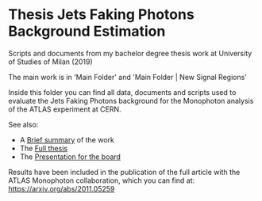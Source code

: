 # Thesis Jets Faking Photons Background Estimation
Scripts and documents from my bachelor degree thesis work at University of Studies of Milan (2019)

The main work is in 'Main Folder' and 'Main Folder | New Signal Regions'

Inside this folder you can find all data, documents and scripts used to evaluate the Jets Faking Photons background for the Monophoton analysis of the ATLAS 
experiment at CERN.

See also:
- A [Brief summary](https://github.com/gfugante/Thesis-Jets-Faking-Photons-Background-Estimation/blob/master/Tesi%20e%20Presentazioni/Summary%20-%20Fugante%20Gianluca.pdf) of the work
- The [Full thesis](https://github.com/gfugante/Thesis-Jets-Faking-Photons-Background-Estimation/blob/master/Tesi%20e%20Presentazioni/Tesi%20-%20Fugante%20Gianluca.pdf)
- The [Presentation for the board](https://github.com/gfugante/Thesis-Jets-Faking-Photons-Background-Estimation/blob/master/Tesi%20e%20Presentazioni/Presentazione%20Tesi%20-%20Fugante%20Gianluca.pdf)

Results have been included in the publication of the full article with the ATLAS Monophoton collaboration, which you can find at: 
https://arxiv.org/abs/2011.05259
